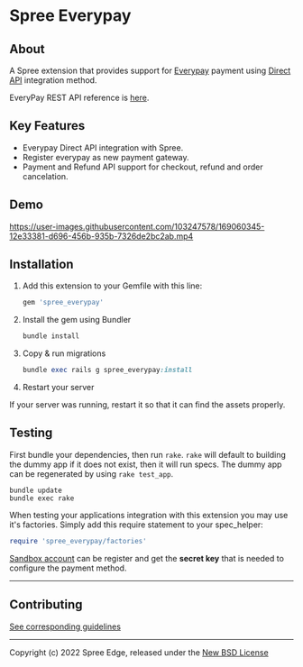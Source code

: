 # **Spree Everypay**

## **About**
A Spree extension that provides support for [Everypay](https://www.everypay.gr/) payment using [Direct API](https://docs.everypay.gr/accept-payments/direct-api/) integration method.

EveryPay REST API reference is [here](https://docs.everypay.gr/api-reference).

## **Key Features**
 * Everypay Direct API integration with Spree.
 * Register everypay as new payment gateway.
 * Payment and Refund API support for checkout, refund and order cancelation.

## **Demo**

https://user-images.githubusercontent.com/103247578/169060345-12e33381-d696-456b-935b-7326de2bc2ab.mp4


## **Installation**

1. Add this extension to your Gemfile with this line:

    ```ruby
    gem 'spree_everypay'
    ```

2. Install the gem using Bundler

    ```ruby
    bundle install
    ```

3. Copy & run migrations

    ```ruby
    bundle exec rails g spree_everypay:install
    ```

4. Restart your server

  If your server was running, restart it so that it can find the assets properly.

## Testing

First bundle your dependencies, then run `rake`. `rake` will default to building the dummy app if it does not exist, then it will run specs. The dummy app can be regenerated by using `rake test_app`.

```shell
bundle update
bundle exec rake
```


When testing your applications integration with this extension you may use it's factories.
Simply add this require statement to your spec_helper:

```ruby
require 'spree_everypay/factories'
```

[Sandbox account](https://sandbox-dashboard.everypay.gr/register) can be register and get the **secret key** that is needed to configure the payment method.

---

## Contributing

[See corresponding guidelines](https://github.com/bluebash-spree-contrib/spree_notes/blob/master/CONTRIBUTING.md)

---

Copyright (c) 2022 Spree Edge, released under the [New BSD License](https://github.com/spree-edge/spree_everypay/blob/master/LICENSE)
